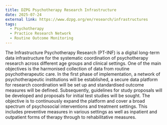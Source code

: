 ```yaml
---
title: DZPG Psychotherapy Research Infrastructure
date: 2025-07-24
external link: https://www.dzpg.org/en/research/infrastructures
tags:
  - Psychotherapy
  - Practice Research Network
  - Routine Outcome Monitoring
---
```


The Infrastructure Psychotherapy Research (PT-INF) is a digital long-term data infrastructure for the systematic coordination of psychotherapy research across different age groups and clinical settings. One of the main objectives is the harmonised collection of data from routine psychotherapeutic care. In the first phase of implementation, a network of psychotherapeutic institutions will be established, a secure data platform for research coordination will be set up and standardised outcome measures will be defined.  Subsequently, guidelines for study proposals will be developed and proposals for initial test studies will be sought. The objective is to continuously expand the platform and cover a broad spectrum of psychosocial interventions and treatment settings. This includes preventive measures in various settings as well as inpatient and outpatient forms of therapy through to rehabilitative measures.